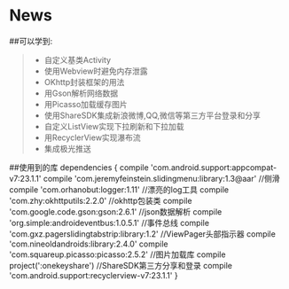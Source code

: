 # News
##可以学到:
>* 自定义基类Activity
>* 使用Webview时避免内存泄露
>* OKhttp封装框架的用法
>* 用Gson解析网络数据
>* 用Picasso加载缓存图片
>* 使用ShareSDK集成新浪微博,QQ,微信等第三方平台登录和分享
>* 自定义ListView实现下拉刷新和下拉加载
>* 用RecyclerView实现瀑布流
>* 集成极光推送

##使用到的库
	dependencies {
	    compile 'com.android.support:appcompat-v7:23.1.1'
	    compile 'com.jeremyfeinstein.slidingmenu:library:1.3@aar' //侧滑
	    compile 'com.orhanobut:logger:1.11' //漂亮的log工具
	    compile 'com.zhy:okhttputils:2.2.0'	//okhttp包装类
	    compile 'com.google.code.gson:gson:2.6.1' //json数据解析
	    compile 'org.simple:androideventbus:1.0.5.1' //事件总线
	    compile 'com.gxz.pagerslidingtabstrip:library:1.2' //ViewPager头部指示器
	    compile 'com.nineoldandroids:library:2.4.0'
	    compile 'com.squareup.picasso:picasso:2.5.2' //图片加载库
	    compile project(':onekeyshare') //ShareSDK第三方分享和登录
	    compile 'com.android.support:recyclerview-v7:23.1.1'
	}

